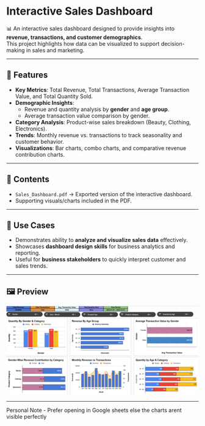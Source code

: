 # Interactive Sales Dashboard 

📊 An interactive sales dashboard designed to provide insights into **revenue, transactions, and customer demographics**.  
This project highlights how data can be visualized to support decision-making in sales and marketing.

---

## 📌 Features
- **Key Metrics**: Total Revenue, Total Transactions, Average Transaction Value, and Total Quantity Sold.  
- **Demographic Insights**:
  - Revenue and quantity analysis by **gender** and **age group**.  
  - Average transaction value comparison by gender.  
- **Category Analysis**: Product-wise sales breakdown (Beauty, Clothing, Electronics).  
- **Trends**: Monthly revenue vs. transactions to track seasonality and customer behavior.  
- **Visualizations**: Bar charts, combo charts, and comparative revenue contribution charts.  

---

## 📂 Contents
- `Sales_Dashboard.pdf` → Exported version of the interactive dashboard.  
- Supporting visuals/charts included in the PDF.  

---

## 🚀 Use Cases
- Demonstrates ability to **analyze and visualize sales data** effectively.  
- Showcases **dashboard design skills** for business analytics and reporting.  
- Useful for **business stakeholders** to quickly interpret customer and sales trends.  

---

## 🖼️ Preview  
![Dashboard Preview](SalesDashboard.png)

---
Personal Note - Prefer opening in Google sheets else the charts arent visible perfectly


